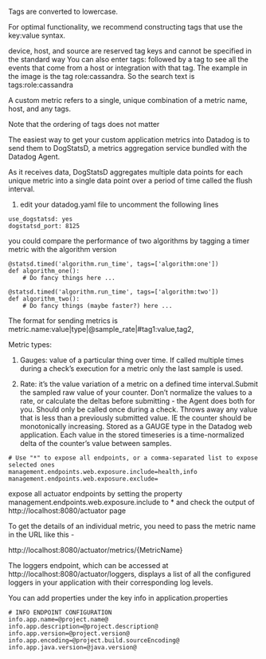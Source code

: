 Tags are converted to lowercase.

For optimal functionality, we recommend constructing tags that use the key:value syntax.

device, host, and source are reserved tag keys and cannot be specified in the standard way
You can also enter tags: followed by a tag to see all the events that come from a host or integration with that tag. The example in the image is the tag role:cassandra. So the search text is tags:role:cassandra

A custom metric refers to a single, unique combination of a metric name, host, and any tags.

Note that the ordering of tags does not matter


The easiest way to get your custom application metrics into Datadog is to send them to DogStatsD, a metrics aggregation service bundled with the Datadog Agent.

As it receives data, DogStatsD aggregates multiple data points for each unique metric into a single data point over a period of time called the flush interval. 


1. edit your datadog.yaml file to uncomment the following lines

```
use_dogstatsd: yes
dogstatsd_port: 8125

```

you could compare the performance of two algorithms by tagging a timer metric with the algorithm version

```
@statsd.timed('algorithm.run_time', tags=['algorithm:one'])
def algorithm_one():
    # Do fancy things here ...

@statsd.timed('algorithm.run_time', tags=['algorithm:two'])
def algorithm_two():
    # Do fancy things (maybe faster?) here ...
```

The format for sending metrics is metric.name:value|type|@sample_rate|#tag1:value,tag2,

Metric types: 

1. Gauges:  value of a particular thing over time. If called multiple times during a check’s execution for a metric only the last sample is used.

2. Rate: it’s the value variation of a metric on a defined time interval.Submit the sampled raw value of your counter. Don’t normalize the values to a rate, or calculate the deltas before submitting - the Agent does both for you. Should only be called once during a check.
Throws away any value that is less than a previously submitted value. IE the counter should be monotonically increasing.
Stored as a GAUGE type in the Datadog web application. Each value in the stored timeseries is a time-normalized delta of the counter’s value between samples.

```
# Use "*" to expose all endpoints, or a comma-separated list to expose selected ones
management.endpoints.web.exposure.include=health,info 
management.endpoints.web.exposure.exclude=
```

expose all actuator endpoints by setting the property management.endpoints.web.exposure.include to * and check the output of http://localhost:8080/actuator page

To get the details of an individual metric, you need to pass the metric name in the URL like this -

http://localhost:8080/actuator/metrics/{MetricName}

The loggers endpoint, which can be accessed at http://localhost:8080/actuator/loggers, displays a list of all the configured loggers in your application with their corresponding log levels.

You can add properties under the key info in application.properties 
```
# INFO ENDPOINT CONFIGURATION
info.app.name=@project.name@
info.app.description=@project.description@
info.app.version=@project.version@
info.app.encoding=@project.build.sourceEncoding@
info.app.java.version=@java.version@
```
